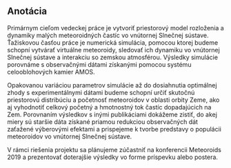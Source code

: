 ## Anotácia
Primárnym cieľom vedeckej práce je vytvoriť priestorový model rozloženia a dynamiky
malých meteoroidných častíc vo vnútornej Slnečnej sústave.
Ťažiskovou časťou práce je numerická simulácia, pomocou ktorej budeme schopní vytvárať virtuálne meteoroidy,
sledovať ich dynamiku vo vnútornej Slnečnej sústave a interakciu so zemskou atmosférou.
Výsledky simulácie porovnáme s observačnými dátami získanými pomocou systému celooblohových kamier AMOS.

Opakovanou variáciou parametrov simulácie až do dosiahnutia optimálnej zhody
s experimentálnymi dátami budeme schopní určiť skutočnú priestorovú distribúciu
a početnosť meteoroidov v oblasti orbity Zeme, ako aj vyhodnotiť celkový
početný a hmotnostný tok častíc dopadajúcich na Zem.
Porovnaním výsledkov s inými publikáciami dokážeme zistiť, do akej miery sú
staršie dáta získané priamou redukciou observačných dát zaťažené výberovými
efektami a prispejeme k tvorbe predstavy o populácii meteoroidov vo vnútornej Slnečnej sústave.

V rámci riešenia projektu sa plánujeme zúčastniť na konferencii Meteoroids 2019
a prezentovať doterajšie výsledky vo forme príspevku alebo postera.
